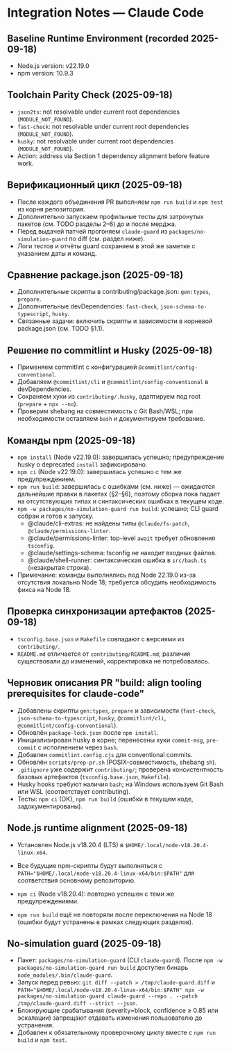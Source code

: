 # Integration Notes — Claude Code

## Baseline Runtime Environment (recorded 2025-09-18)
- Node.js version: v22.19.0
- npm version: 10.9.3

## Toolchain Parity Check (2025-09-18)
- `json2ts`: not resolvable under current root dependencies (`MODULE_NOT_FOUND`).
- `fast-check`: not resolvable under current root dependencies (`MODULE_NOT_FOUND`).
- `husky`: not resolvable under current root dependencies (`MODULE_NOT_FOUND`).
- Action: address via Section 1 dependency alignment before feature work.

## Верификационный цикл (2025-09-18)
- После каждого объединения PR выполняем `npm run build` и `npm test` из корня репозитория.
- Дополнительно запускаем профильные тесты для затронутых пакетов (см. TODO разделы 2–6) до и после мерджа.
- Перед выдачей патчей прогоняем `claude-guard` из `packages/no-simulation-guard` по diff (см. раздел ниже).
- Логи тестов и отчёты guard сохраняем в этой же заметке с указанием даты и команд.

## Сравнение package.json (2025-09-18)
- Дополнительные скрипты в contributing/package.json: `gen:types`, `prepare`.
- Дополнительные devDependencies: `fast-check`, `json-schema-to-typescript`, `husky`.
- Связанные задачи: включить скрипты и зависимости в корневой package.json (см. TODO §1.1).

## Решение по commitlint и Husky (2025-09-18)
- Применяем commitlint с конфигурацией `@commitlint/config-conventional`.
- Добавляем `@commitlint/cli` и `@commitlint/config-conventional` в devDependencies.
- Сохраняем хуки из `contributing/.husky`, адаптируем под root (`prepare` + `npx --no`).
- Проверим shebang на совместимость с Git Bash/WSL; при необходимости оставляем `bash` и документируем требование.

## Команды npm (2025-09-18)
- `npm install` (Node v22.19.0): завершилась успешно; предупреждение husky о deprecated `install` зафиксировано.
- `npm ci` (Node v22.19.0): завершилась успешно с тем же предупреждением.
- `npm run build`: завершилась с ошибками (см. ниже) — ожидаются дальнейшие правки в пакетах (§2–§6), поэтому сборка пока падает на отсутствующих типах и синтаксических ошибках в текущем коде.
- `npm -w packages/no-simulation-guard run build`: успешно; CLI guard собран и готов к запуску.
  - @claude/cli-extras: не найдены типы `@claude/fs-patch`, `@claude/permissions-linter`.
  - @claude/permissions-linter: top-level `await` требует обновления `tsconfig`.
  - @claude/settings-schema: tsconfig не находит входных файлов.
  - @claude/shell-runner: синтаксическая ошибка в `src/bash.ts` (незакрытая строка).
- Примечание: команды выполнялись под Node 22.19.0 из-за отсутствия локально Node 18; требуется обсудить необходимость фикса на Node 18.

## Проверка синхронизации артефактов (2025-09-18)
- `tsconfig.base.json` и `Makefile` совпадают с версиями из `contributing/`.
- `README.md` отличается от `contributing/README.md`; различия существовали до изменений, корректировка не потребовалась.

## Черновик описания PR "build: align tooling prerequisites for claude-code"
- Добавлены скрипты `gen:types`, `prepare` и зависимости (`fast-check`, `json-schema-to-typescript`, `husky`, `@commitlint/cli`, `@commitlint/config-conventional`).
- Обновлён `package-lock.json` после `npm install`.
- Инициализирован husky в корне; перенесены хуки `commit-msg`, `pre-commit` с исполнением через `bash`.
- Добавлен `commitlint.config.cjs` для conventional commits.
- Обновлён `scripts/prep-pr.sh` (POSIX-совместимость, shebang `sh`).
- `.gitignore` уже содержит `contributing/`; проверена консистентность базовых артефактов (`tsconfig.base.json`, `Makefile`).
- Husky hooks требуют наличия `bash`; на Windows используем Git Bash или WSL (соответствует contributing).
- Тесты: `npm ci` (OK), `npm run build` (ошибки в текущем коде, задокументированы).

## Node.js runtime alignment (2025-09-18)
- Установлен Node.js v18.20.4 (LTS) в `$HOME/.local/node-v18.20.4-linux-x64`.
- Все будущие npm-скрипты будут выполняться с `PATH="$HOME/.local/node-v18.20.4-linux-x64/bin:$PATH"` для соответствия основному репозиторию.

- `npm ci` (Node v18.20.4): повторно успешен с теми же предупреждениями.
- `npm run build` ещё не повторяли после переключения на Node 18 (ошибки будут устранены в рамках следующих разделов).

## No-simulation guard (2025-09-18)
- Пакет: `packages/no-simulation-guard` (CLI `claude-guard`). После `npm -w packages/no-simulation-guard run build` доступен бинарь `node_modules/.bin/claude-guard`.
- Запуск перед ревью: `git diff --patch > /tmp/claude-guard.diff` и `PATH="$HOME/.local/node-v18.20.4-linux-x64/bin:$PATH" npx -w packages/no-simulation-guard claude-guard --repo . --patch /tmp/claude-guard.diff --strict --json`.
- Блокирующие срабатывания (severity=block, confidence ≥ 0.85 или эскалации) запрещают отдавать изменения пользователю до устранения.
- Добавлен к обязательному проверочному циклу вместе с `npm run build` и `npm test`.

